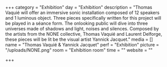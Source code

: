 +++
category = "Exhibition"
day = "Exhibition"
description = "Thomas Vaquié will offer an immersive sonic installation composed of 12 speakers and 1 luminous object. Three pieces specifically written for this project will be played in a séance form. The onlooking public will dive into three universes made of shadows and light, noises and silences. Composed by the artists from the NONE collective, Thomas Vaquié and Laurent Delforge, these pieces will be lit be the visual artist Yannick Jacquet."
media = []
name = "Thomas Vaquié & Yannick Jacquet"
perf = "Exhibition"
picture = "/uploads/NONE.png"
room = "Exhibition room"
time = ""
website = ""

+++
